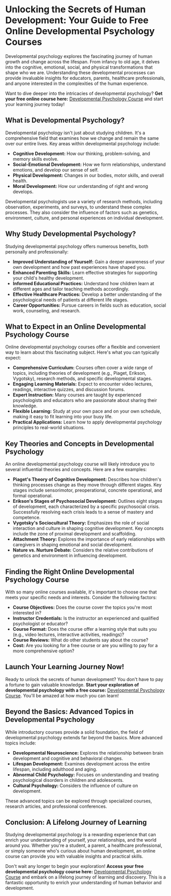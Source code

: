 # Unlocking the Secrets of Human Development: Your Guide to Free Online Developmental Psychology Courses

Developmental psychology explores the fascinating journey of human growth and change across the lifespan. From infancy to old age, it delves into the cognitive, emotional, social, and physical transformations that shape who we are. Understanding these developmental processes can provide invaluable insights for educators, parents, healthcare professionals, and anyone interested in the complexities of the human experience.

Want to dive deeper into the intricacies of developmental psychology? **Get your free online course here:** [Developmental Psychology Course](https://udemywork.com/online-developmental-psychology-course) and start your learning journey today!

## What is Developmental Psychology?

Developmental psychology isn't just about studying children. It's a comprehensive field that examines how we change and remain the same over our entire lives. Key areas within developmental psychology include:

*   **Cognitive Development:** How our thinking, problem-solving, and memory skills evolve.
*   **Social-Emotional Development:** How we form relationships, understand emotions, and develop our sense of self.
*   **Physical Development:** Changes in our bodies, motor skills, and overall health.
*   **Moral Development:** How our understanding of right and wrong develops.

Developmental psychologists use a variety of research methods, including observation, experiments, and surveys, to understand these complex processes. They also consider the influence of factors such as genetics, environment, culture, and personal experiences on individual development.

## Why Study Developmental Psychology?

Studying developmental psychology offers numerous benefits, both personally and professionally:

*   **Improved Understanding of Yourself:** Gain a deeper awareness of your own development and how past experiences have shaped you.
*   **Enhanced Parenting Skills:** Learn effective strategies for supporting your child's healthy development.
*   **Informed Educational Practices:** Understand how children learn at different ages and tailor teaching methods accordingly.
*   **Effective Healthcare Practices:** Develop a better understanding of the psychological needs of patients at different life stages.
*   **Career Opportunities:** Pursue careers in fields such as education, social work, counseling, and research.

## What to Expect in an Online Developmental Psychology Course

Online developmental psychology courses offer a flexible and convenient way to learn about this fascinating subject. Here's what you can typically expect:

*   **Comprehensive Curriculum:** Courses often cover a wide range of topics, including theories of development (e.g., Piaget, Erikson, Vygotsky), research methods, and specific developmental stages.
*   **Engaging Learning Materials:** Expect to encounter video lectures, readings, interactive quizzes, and discussion forums.
*   **Expert Instruction:** Many courses are taught by experienced psychologists and educators who are passionate about sharing their knowledge.
*   **Flexible Learning:** Study at your own pace and on your own schedule, making it easy to fit learning into your busy life.
*   **Practical Applications:** Learn how to apply developmental psychology principles to real-world situations.

## Key Theories and Concepts in Developmental Psychology

An online developmental psychology course will likely introduce you to several influential theories and concepts. Here are a few examples:

*   **Piaget's Theory of Cognitive Development:** Describes how children's thinking processes change as they move through different stages. Key stages include sensorimotor, preoperational, concrete operational, and formal operational.
*   **Erikson's Stages of Psychosocial Development:** Outlines eight stages of development, each characterized by a specific psychosocial crisis. Successfully resolving each crisis leads to a sense of mastery and competence.
*   **Vygotsky's Sociocultural Theory:** Emphasizes the role of social interaction and culture in shaping cognitive development. Key concepts include the zone of proximal development and scaffolding.
*   **Attachment Theory:** Explores the importance of early relationships with caregivers in shaping emotional and social development.
*   **Nature vs. Nurture Debate:** Considers the relative contributions of genetics and environment in influencing development.

## Finding the Right Online Developmental Psychology Course

With so many online courses available, it's important to choose one that meets your specific needs and interests. Consider the following factors:

*   **Course Objectives:** Does the course cover the topics you're most interested in?
*   **Instructor Credentials:** Is the instructor an experienced and qualified psychologist or educator?
*   **Course Format:** Does the course offer a learning style that suits you (e.g., video lectures, interactive activities, readings)?
*   **Course Reviews:** What do other students say about the course?
*   **Cost:** Are you looking for a free course or are you willing to pay for a more comprehensive option?

## Launch Your Learning Journey Now!

Ready to unlock the secrets of human development?  You don't have to pay a fortune to gain valuable knowledge. **Start your exploration of developmental psychology with a free course:** [Developmental Psychology Course](https://udemywork.com/online-developmental-psychology-course). You'll be amazed at how much you can learn!

## Beyond the Basics: Advanced Topics in Developmental Psychology

While introductory courses provide a solid foundation, the field of developmental psychology extends far beyond the basics. More advanced topics include:

*   **Developmental Neuroscience:** Explores the relationship between brain development and cognitive and behavioral changes.
*   **Lifespan Development:** Examines development across the entire lifespan, including adulthood and aging.
*   **Abnormal Child Psychology:** Focuses on understanding and treating psychological disorders in children and adolescents.
*   **Cultural Psychology:** Considers the influence of culture on development.

These advanced topics can be explored through specialized courses, research articles, and professional conferences.

## Conclusion: A Lifelong Journey of Learning

Studying developmental psychology is a rewarding experience that can enrich your understanding of yourself, your relationships, and the world around you. Whether you're a student, a parent, a healthcare professional, or simply someone who's curious about human development, an online course can provide you with valuable insights and practical skills.

Don't wait any longer to begin your exploration! **Access your free developmental psychology course here:** [Developmental Psychology Course](https://udemywork.com/online-developmental-psychology-course) and embark on a lifelong journey of learning and discovery. This is a fantastic opportunity to enrich your understanding of human behavior and development.
